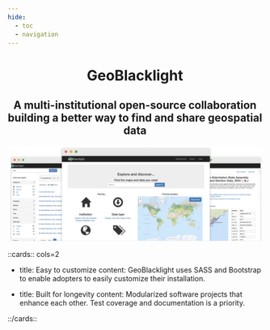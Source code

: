 ```yaml
---
hide:
  - toc
  - navigation
---
```



<h1 style="text-align: center;">GeoBlacklight</h1>

<h2 style="text-align: center;">A multi-institutional open-source collaboration building a better way to find and share geospatial data</h2>

![](images/gbl-multipage.png)

::cards:: cols=2

- title: Easy to customize
  content: GeoBlacklight uses SASS and Bootstrap to enable adopters to easily customize their installation. 
  
- title: Built for longevity
  content: Modularized software projects that enhance each other. Test coverage and documentation is a priority.
   
::/cards::
